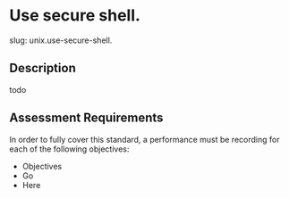 
# Use secure shell.

slug: unix.use-secure-shell.

## Description
todo

## Assessment Requirements
In order to fully cover this standard, a performance must be recording for each of the following objectives:

- Objectives
- Go
- Here

          